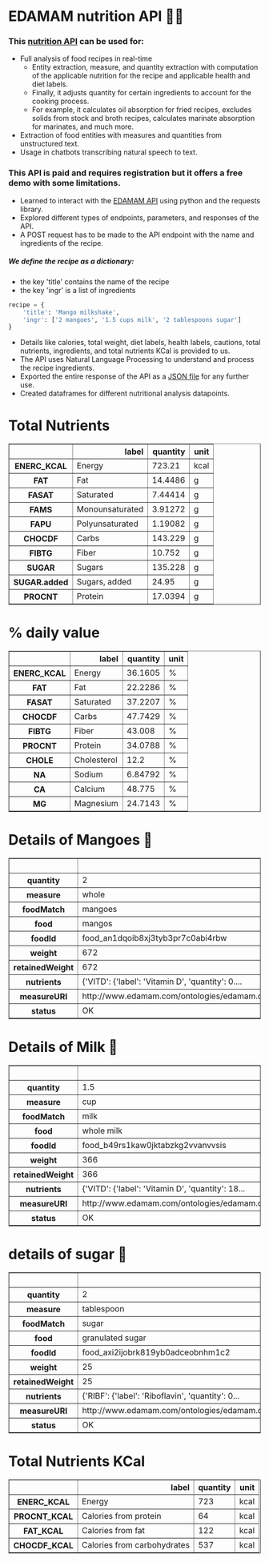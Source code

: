 # EDAMAM nutrition API 🍔🥤

### This [nutrition API](https://developer.edamam.com/edamam-docs-nutrition-api) can be used for:  
- Full analysis of food recipes in real-time
    - Entity extraction, measure, and quantity extraction with computation of the applicable nutrition for the recipe and applicable health and diet labels. 
    - Finally, it adjusts quantity for certain ingredients to account for the cooking process. 
    - For example, it calculates oil absorption for fried recipes, excludes solids from stock and broth recipes, calculates marinate absorption for marinates, and much more.
- Extraction of food entities with measures and quantities from unstructured text.
- Usage in chatbots transcribing natural speech to text.

### This API is paid and requires registration but it offers a free demo with some limitations.

- Learned to interact with the [EDAMAM API](https://developer.edamam.com/) using python and the requests library.
- Explored different types of endpoints, parameters, and responses of the API.
- A POST request has to be made to the API endpoint with the name and ingredients of the recipe.

##### We define the recipe as a dictionary:  
- the key 'title' contains the name of the recipe
- the key 'ingr' is a list of ingredients
```python
recipe = {
    'title': 'Mango milkshake',
    'ingr': ['2 mangoes', '1.5 cups milk', '2 tablespoons sugar']
}
```
- Details like calories, total weight, diet labels, health labels, cautions, total nutrients, ingredients, and total nutrients KCal is provided to us.
- The API uses Natural Language Processing to understand and process the recipe ingredients.
- Exported the entire response of the API as a [JSON file](https://raw.githubusercontent.com/Prajwalsrinvas/web-scraping-projects/main/12.%20API%20Projects/5.EDAMAM%20nutrition%20API/mango_milkshake_data.json) for any further use.
- Created dataframes for different nutritional analysis datapoints.


# Total Nutrients

<table border="1" class="dataframe">
  <thead>
    <tr style="text-align: right;">
      <th></th>
      <th>label</th>
      <th>quantity</th>
      <th>unit</th>
    </tr>
  </thead>
  <tbody>
    <tr>
      <th>ENERC_KCAL</th>
      <td>Energy</td>
      <td>723.21</td>
      <td>kcal</td>
    </tr>
    <tr>
      <th>FAT</th>
      <td>Fat</td>
      <td>14.4486</td>
      <td>g</td>
    </tr>
    <tr>
      <th>FASAT</th>
      <td>Saturated</td>
      <td>7.44414</td>
      <td>g</td>
    </tr>
    <tr>
      <th>FAMS</th>
      <td>Monounsaturated</td>
      <td>3.91272</td>
      <td>g</td>
    </tr>
    <tr>
      <th>FAPU</th>
      <td>Polyunsaturated</td>
      <td>1.19082</td>
      <td>g</td>
    </tr>
    <tr>
      <th>CHOCDF</th>
      <td>Carbs</td>
      <td>143.229</td>
      <td>g</td>
    </tr>
    <tr>
      <th>FIBTG</th>
      <td>Fiber</td>
      <td>10.752</td>
      <td>g</td>
    </tr>
    <tr>
      <th>SUGAR</th>
      <td>Sugars</td>
      <td>135.228</td>
      <td>g</td>
    </tr>
    <tr>
      <th>SUGAR.added</th>
      <td>Sugars, added</td>
      <td>24.95</td>
      <td>g</td>
    </tr>
    <tr>
      <th>PROCNT</th>
      <td>Protein</td>
      <td>17.0394</td>
      <td>g</td>
    </tr>
  </tbody>
</table>
</div>





# % daily value
<table border="1" class="dataframe">
  <thead>
    <tr style="text-align: right;">
      <th></th>
      <th>label</th>
      <th>quantity</th>
      <th>unit</th>
    </tr>
  </thead>
  <tbody>
    <tr>
      <th>ENERC_KCAL</th>
      <td>Energy</td>
      <td>36.1605</td>
      <td>%</td>
    </tr>
    <tr>
      <th>FAT</th>
      <td>Fat</td>
      <td>22.2286</td>
      <td>%</td>
    </tr>
    <tr>
      <th>FASAT</th>
      <td>Saturated</td>
      <td>37.2207</td>
      <td>%</td>
    </tr>
    <tr>
      <th>CHOCDF</th>
      <td>Carbs</td>
      <td>47.7429</td>
      <td>%</td>
    </tr>
    <tr>
      <th>FIBTG</th>
      <td>Fiber</td>
      <td>43.008</td>
      <td>%</td>
    </tr>
    <tr>
      <th>PROCNT</th>
      <td>Protein</td>
      <td>34.0788</td>
      <td>%</td>
    </tr>
    <tr>
      <th>CHOLE</th>
      <td>Cholesterol</td>
      <td>12.2</td>
      <td>%</td>
    </tr>
    <tr>
      <th>NA</th>
      <td>Sodium</td>
      <td>6.84792</td>
      <td>%</td>
    </tr>
    <tr>
      <th>CA</th>
      <td>Calcium</td>
      <td>48.775</td>
      <td>%</td>
    </tr>
    <tr>
      <th>MG</th>
      <td>Magnesium</td>
      <td>24.7143</td>
      <td>%</td>
    </tr>
  </tbody>
</table>
</div>




# Details of Mangoes 🥭
<table border="1" class="dataframe">
  <thead>
    <tr style="text-align: right;">
      <th></th>
      <th>0</th>
    </tr>
  </thead>
  <tbody>
    <tr>
      <th>quantity</th>
      <td>2</td>
    </tr>
    <tr>
      <th>measure</th>
      <td>whole</td>
    </tr>
    <tr>
      <th>foodMatch</th>
      <td>mangoes</td>
    </tr>
    <tr>
      <th>food</th>
      <td>mangos</td>
    </tr>
    <tr>
      <th>foodId</th>
      <td>food_an1dqoib8xj3tyb3pr7c0abi4rbw</td>
    </tr>
    <tr>
      <th>weight</th>
      <td>672</td>
    </tr>
    <tr>
      <th>retainedWeight</th>
      <td>672</td>
    </tr>
    <tr>
      <th>nutrients</th>
      <td>{'VITD': {'label': 'Vitamin D', 'quantity': 0....</td>
    </tr>
    <tr>
      <th>measureURI</th>
      <td>http://www.edamam.com/ontologies/edamam.owl#Me...</td>
    </tr>
    <tr>
      <th>status</th>
      <td>OK</td>
    </tr>
  </tbody>
</table>
</div>





# Details of Milk 🥛




<table border="1" class="dataframe">
  <thead>
    <tr style="text-align: right;">
      <th></th>
      <th>0</th>
    </tr>
  </thead>
  <tbody>
    <tr>
      <th>quantity</th>
      <td>1.5</td>
    </tr>
    <tr>
      <th>measure</th>
      <td>cup</td>
    </tr>
    <tr>
      <th>foodMatch</th>
      <td>milk</td>
    </tr>
    <tr>
      <th>food</th>
      <td>whole milk</td>
    </tr>
    <tr>
      <th>foodId</th>
      <td>food_b49rs1kaw0jktabzkg2vvanvvsis</td>
    </tr>
    <tr>
      <th>weight</th>
      <td>366</td>
    </tr>
    <tr>
      <th>retainedWeight</th>
      <td>366</td>
    </tr>
    <tr>
      <th>nutrients</th>
      <td>{'VITD': {'label': 'Vitamin D', 'quantity': 18...</td>
    </tr>
    <tr>
      <th>measureURI</th>
      <td>http://www.edamam.com/ontologies/edamam.owl#Me...</td>
    </tr>
    <tr>
      <th>status</th>
      <td>OK</td>
    </tr>
  </tbody>
</table>
</div>





# details of sugar 🍬
<table border="1" class="dataframe">
  <thead>
    <tr style="text-align: right;">
      <th></th>
      <th>0</th>
    </tr>
  </thead>
  <tbody>
    <tr>
      <th>quantity</th>
      <td>2</td>
    </tr>
    <tr>
      <th>measure</th>
      <td>tablespoon</td>
    </tr>
    <tr>
      <th>foodMatch</th>
      <td>sugar</td>
    </tr>
    <tr>
      <th>food</th>
      <td>granulated sugar</td>
    </tr>
    <tr>
      <th>foodId</th>
      <td>food_axi2ijobrk819yb0adceobnhm1c2</td>
    </tr>
    <tr>
      <th>weight</th>
      <td>25</td>
    </tr>
    <tr>
      <th>retainedWeight</th>
      <td>25</td>
    </tr>
    <tr>
      <th>nutrients</th>
      <td>{'RIBF': {'label': 'Riboflavin', 'quantity': 0...</td>
    </tr>
    <tr>
      <th>measureURI</th>
      <td>http://www.edamam.com/ontologies/edamam.owl#Me...</td>
    </tr>
    <tr>
      <th>status</th>
      <td>OK</td>
    </tr>
  </tbody>
</table>
</div>





# Total Nutrients KCal
<table border="1" class="dataframe">
  <thead>
    <tr style="text-align: right;">
      <th></th>
      <th>label</th>
      <th>quantity</th>
      <th>unit</th>
    </tr>
  </thead>
  <tbody>
    <tr>
      <th>ENERC_KCAL</th>
      <td>Energy</td>
      <td>723</td>
      <td>kcal</td>
    </tr>
    <tr>
      <th>PROCNT_KCAL</th>
      <td>Calories from protein</td>
      <td>64</td>
      <td>kcal</td>
    </tr>
    <tr>
      <th>FAT_KCAL</th>
      <td>Calories from fat</td>
      <td>122</td>
      <td>kcal</td>
    </tr>
    <tr>
      <th>CHOCDF_KCAL</th>
      <td>Calories from carbohydrates</td>
      <td>537</td>
      <td>kcal</td>
    </tr>
  </tbody>
</table>
</div>
